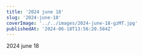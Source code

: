 ```yaml
---
title: '2024 june 18'
slug: '2024-june-18'
coverImage: '../../images/2024-june-18-gzMT.jpg'
publishedAt: '2024-06-18T13:56:20.584Z'
---
```


2024 june 18